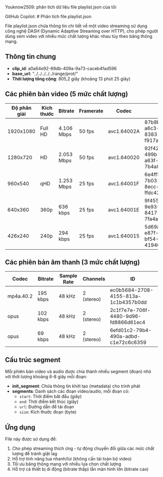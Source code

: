 Youknow2509: phân tích dữ liệu file playlist.json của tôi

GitHub Copilot: # Phân tích file playlist.json

File playlist.json chứa thông tin chi tiết về một video streaming sử dụng công nghệ DASH (Dynamic Adaptive Streaming over HTTP), cho phép người dùng xem video với nhiều mức chất lượng khác nhau tùy theo băng thông mạng.

## Thông tin chung
- **clip_id**: a0a64e92-89db-409a-9a73-caceb4fad596
- **base_url**: "../../../../../range/prot/"
- **Thời lượng tổng cộng**: 805,2 giây (khoảng 13 phút 25 giây)

## Các phiên bản video (5 mức chất lượng)

| Độ phân giải | Kích thước | Bitrate    | Framerate | Codec      | ID                                   |
|--------------|------------|------------|-----------|------------|--------------------------------------|
| 1920x1080    | Full HD    | 4.106 Mbps | 50 fps    | avc1.64002A| 87b8b6b5-a6c3-4f4b-8383-f917a0c492a4 |
| 1280x720     | HD         | 2.053 Mbps | 50 fps    | avc1.640020| 92f4281e-499b-4818-a63f-7b4a8cd01ce8 |
| 960x540      | qHD        | 1.253 Mbps | 25 fps    | avc1.64001F| 6e4ff5c2-7b03-480a-8ecc-ffdc42cab2e5 |
| 640x360      | 360p       | 636 kbps   | 25 fps    | avc1.64001E| 9f4553e9-9e93-4d64-8417-7fa4a2195d24 |
| 426x240      | 240p       | 294 kbps   | 25 fps    | avc1.640015| 5d69a0fe-e87f-45b8-bf54-4194037d03ba |

## Các phiên bản âm thanh (3 mức chất lượng)

| Codec      | Bitrate    | Sample Rate | Channels | ID                                   |
|------------|------------|-------------|----------|--------------------------------------|
| mp4a.40.2  | 195 kbps   | 48 kHz      | 2 (stereo) | ec0b5684-2708-4155-813a-1c1b4357b0dd |
| opus       | 102 kbps   | 48 kHz      | 2 (stereo) | 2c1f7e7e-706f-4480-9d96-fd8866d61ec4 |
| opus       | 69 kbps    | 48 kHz      | 2 (stereo) | 6efd01c2-79b4-490a-adbd-c1e72c6c6359 |

## Cấu trúc segment
Mỗi phiên bản video và audio được chia thành nhiều segment (đoạn) nhỏ với thời lượng khoảng 6-8 giây mỗi đoạn:

- **init_segment**: Chứa thông tin khởi tạo (metadata) cho trình phát
- **segments**: Danh sách các đoạn video/audio, mỗi đoạn có:
  - `start`: Thời điểm bắt đầu (giây)
  - `end`: Thời điểm kết thúc (giây)
  - `url`: Đường dẫn để tải đoạn
  - `size`: Kích thước đoạn (byte)

## Ứng dụng
File này được sử dụng để:
1. Cho phép streaming thích ứng - tự động chuyển đổi giữa các mức chất lượng để tránh giật lag
2. Hỗ trợ tính năng tua nhanh/lùi (không cần tải toàn bộ video)
3. Tối ưu băng thông mạng với nhiều lựa chọn chất lượng
4. Hỗ trợ cả thiết bị di động (bitrate thấp) lẫn màn hình lớn (bitrate cao)
